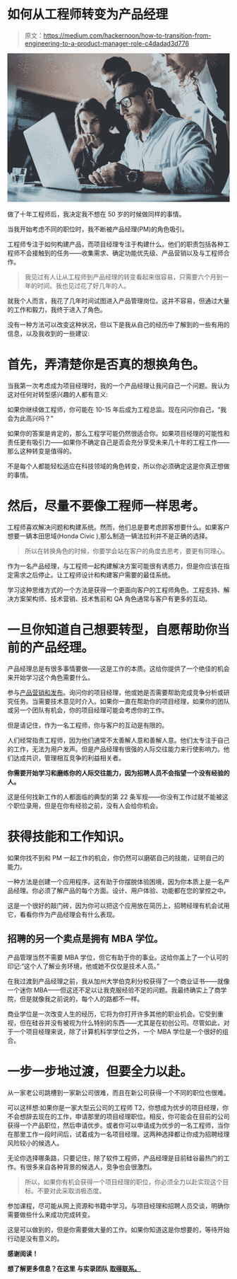 # 如何从工程师转变为产品经理

> 原文：<https://medium.com/hackernoon/how-to-transition-from-engineering-to-a-product-manager-role-c4dadad3d776>

![](img/50e6467db687231109080cc8b0e9500d.png)

做了十年工程师后，我决定我不想在 50 岁的时候做同样的事情。

当我开始考虑不同的职位时，我不断被产品经理(PM)的角色吸引。

工程师专注于如何构建产品，而项目经理专注于构建什么。他们的职责包括各种工程师不会接触到的任务——收集需求、确定功能优先级、产品营销以及与工程师合作。

> 我见过有人让从工程师到产品经理的转变看起来很容易，只需要六个月到一年的时间。我也见过花了好几年的人。

就我个人而言，我花了几年时间试图进入产品管理岗位。这并不容易，但通过大量的工作和毅力，我终于进入了角色。

没有一种方法可以改变这种状况，但以下是我从自己的经历中了解到的一些有用的信息，以及我收到的一些建议:

# **首先，弄清楚你是否真的想换角色。**

当我第一次考虑成为项目经理时，我的一个产品经理让我问自己一个问题。我认为这对任何对转型感兴趣的人都有意义:

如果你继续做工程师，你可能在 10-15 年后成为工程总监。现在问问你自己，“我会为此高兴吗？”

如果你的答案是肯定的，那么工程学可能仍然很适合你。如果项目经理的可能性和责任更有吸引力——如果你不确定自己是否会充分享受未来几十年的工程工作——那么这种转变是值得的。

不是每个人都能轻松适应在科技领域的角色转变，所以你必须确定这是你真正想做的事情。

# **然后，尽量不要像工程师一样思考。**

工程师喜欢解决问题和构建系统。然而，他们总是要考虑顾客想要什么。如果客户想要一辆本田思域(Honda Civic ),那么制造一辆法拉利并不是正确的选择。

> 所以在转换角色的时候，你要学会站在客户的角度去思考，要更有同理心。

作为一名产品经理，与工程师一起构建解决方案可能很有诱惑力，但是你应该在指定需求之后停止。让工程师设计和构建客户需要的最佳系统。

学习这种思维方式的一个方法是获得一个更面向客户的工程师角色。工程支持、解决方案架构师、技术营销、技术售前和 QA 角色通常与客户有更多的互动。

# **一旦你知道自己想要转型，自愿帮助你当前的产品经理。**

产品经理总是有很多事情要做——这是工作的本质。这给你提供了一个绝佳的机会来开始学习这个角色需要什么。

参与[产品营销和发布](https://blog.chronicled.com/the-9-steps-to-take-working-software-to-a-released-product-eede1796dc40)。询问你的项目经理，他或她是否需要帮助完成竞争分析或研究任务。当需要技术意见时介入。如果你一直在帮助你的项目经理，如果你的团队或另一个团队有机会，你的项目经理可能会考虑你的工作。

但是请记住，作为一名工程师，你与客户的互动是有限的。

人们经常指责工程师，因为他们通常不太善解人意和善解人意。他们太专注于自己的工作，无法为用户发声。但是产品经理有很强的人际交往能力来行使影响力。他们达成共识，管理相互竞争的利益相关者。

**你需要开始学习和磨练你的人际交往能力，因为招聘人员不会指望一个没有经验的人。**

这是任何找新工作的人都面临的典型的第 22 条军规——你没有工作过就不能被这个职位录用，但是在你有经验之前，没有人会给你机会。

# **获得技能和工作知识。**

如果你找不到和 PM 一起工作的机会，你仍然可以磨砺自己的技能，证明自己的能力。

一种方法是创建一个应用程序。这有助于你摆脱体验困境，因为你本质上是一名产品经理。你必须了解产品的每个方面。设计、用户体验、功能都在您的掌控之中。

这是一个很好的敲门砖，因为你可以把这个应用放在简历上，招聘经理有机会试用它，看看你作为产品经理会有什么表现。

## 招聘的另一个卖点是拥有 MBA 学位。

产品管理当然不需要 MBA 学位，但它有助于你的事业。这给你盖上了一个认可的印记:“这个人了解业务环境，他或她不仅仅是技术人员。”

在我过渡到产品经理之前，我从加州大学伯克利分校获得了一个商业证书——就像一个迷你 MBA——但这还不足以让我克服经验不足的问题。我最终确实上了商学院，但是就像我之前说的，每个人的路都不一样。

商业学位是一次改变人生的经历，它将为你打开许多其他的职业机会。它受到重视，但在硅谷并没有被视为什么特别的东西——尤其是在初创公司。尽管如此，对于一个项目经理来说，除了计算机科学学位之外，一个 MBA 学位是一个很好的组合。

# 一步一步地过渡，但要全力以赴。

从一家老公司跳槽到一家新公司很难，而且在新公司获得一个不同的职位也很难。

可以这样想:如果你是一家大型云公司的工程师 T2，你想成为优步的项目经理，你不会想辞去现在的工作，申请那里的项目经理职位。相反，你可能会在目前的公司获得一个产品职位，然后申请优步。或者你可以申请成为优步的一名工程师，当你在那里工作一段时间后，试着成为一名项目经理。这两种选择都让你成为招聘经理风险较小的候选人。

无论你选择哪条路，只要记住，除了软件工程师，产品经理是目前硅谷最热门的工作。有很多来自各种背景的候选人，竞争也会很激烈。

> 所以，如果你有机会获得一个项目经理的职位，你必须全力以赴实现这个目标。不要对此采取消极态度。

参加课程，尽可能从网上资源和书籍中学习。与项目经理和招聘人员交谈，明确你需要做些什么来成功完成转变。

这是可以做到的，但是你需要做大量的工作。如果你知道这是你想要的，等待开始行动是没有意义的。

**感谢阅读！**

**想了解更多信息？在这里** **与实录团队** [**取得联系。**](https://chronicled.typeform.com/to/y80B2Y)